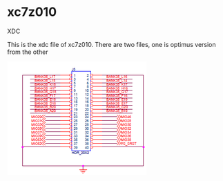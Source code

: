 # xc7z010
XDC

This is the xdc file of xc7z010.
There are two files, one is optimus version from the other

![pines J5](pines/J5.PNG)
